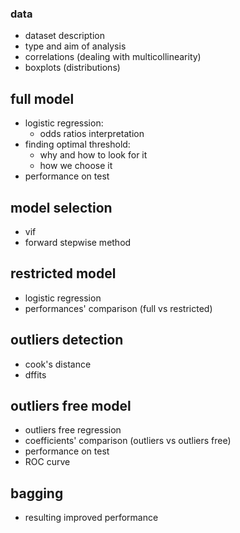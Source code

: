### data
- dataset description
- type and aim of analysis
- correlations (dealing with multicollinearity)
- boxplots (distributions)

## full model 
- logistic regression:
    - odds ratios interpretation
- finding optimal threshold:
    - why and how to look for it
    - how we choose it
- performance on test

## model selection
- vif
- forward stepwise method

## restricted model
- logistic regression
- performances' comparison (full vs restricted)

## outliers detection
- cook's distance
- dffits

## outliers free model
- outliers free regression
- coefficients' comparison (outliers vs outliers free)
- performance on test
- ROC curve

## bagging
- resulting improved performance


